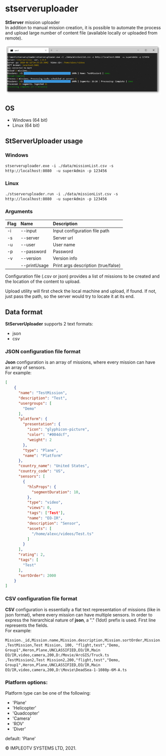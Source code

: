 # stserveruploader
**StServer** mission uploader  
In addition to manual mission creation, it is possible to automate the process and upload large number of content file (available locally or uploaded from remote).


![StServerUploader](./doc/stserveruloader.png)

## OS
- Windows (64 bit)
- Linux (64 bit)


## StServerUploader usage

### Windows

```
stserveruploader.exe -i ./data/missionList.csv -s http://localhost:8080  -u superAdmin -p 123456
```

### Linux

```
./stserveruploader.run -i ./data/missionList.csv -s http://localhost:8080  -u superAdmin -p 123456
```


### Arguments

| Flag     |      Name           | Description 								                   |
|:---------|:--------------------|:-----------------------------------------------------|
| -i       |  --input            | Input configuration file path                        |
| -s       |  --server           | Server url                                           |
| -u       |  --user             | User name                                            |
| -p       |  --password         | Password                                             |
| -v       |  --version          | Version info                                         |
|          |  --printUsage       | Print args description (true/false)                  |


Configuration file (.csv or json) provides a list of missions to be created and the location of the content to upload.

Upload utility will first check the local machine and upload, if found. If not, just pass the path, so the server would try to locate it at its end.

## Data format
**StServerUploader** supports 2 text formats:
- json
- csv

### JSON configuration file format
**Json** configuration is an array of missions, where every mission can have an array of sensors.  
For example:
```json
[
    {
      "name": "TestMission",
      "description": "Test",        
      "usergroups": [
        "Demo"
      ],
      "platform": {
        "presentation": {
          "icon": "glyphicon-picture",
          "color": "#004dcf",
          "weight": 2
        },
        "type": "Plane",
        "name": "Platform"
      },
      "country_name": "United States",
      "country_code": "US",
      "sensors": [
        {
          "hlsProps": {
            "segmentDuration": 10,   
          },
          "type": "video",
          "views": 0,
          "tags": ['Test'],
          "name": "EO-IR",
          "description": "Sensor",      
          "assets": [
            "/home/alexc/videos/Test.ts"
          ]
        }
      ],
      "rating": 2,
      "tags": [
        "Test"
      ],
      "sortOrder": 2000
    }
]
 ```

### CSV configuration file format
**CSV** configuration is essentially a flat text representation of missions (like in json format), where every mission can have multiple sensors. In order to express the hierarchical nature of **json**, a "." (1dot) prefix is used. First line represents the fields.  
For example:

```csv
Mission._id,Mission.name,Mission.description,Mission.sortOrder,Mission.tags,Mission.usergroups,Mission.platform.name,Mission.platform.type,Mission.securityClassification,Mission.sensors.0.name,Mission.sensors.0.description,Mission.sensors.0.type,Mission.sensors.0.tags,Mission.sensors.0.sampling,Mission.sensors.0.assets
,TestMission,Test Mission, 100, "flight,test","Demo, Group1",Heron,Plane,UNCLASSIFIED,EO/IR,Main EO/IR,video,camera,200,D:/Movie/ArcGIS/Truck.ts
,TestMission2,Test Mission2,200,"flight,test","Demo, Group1",Heron,Plane,UNCLASSIFIED,EO/IR,Main EO/IR,video,camera,200,D:\Movie\DeadSea-1-1080p-6M-A.ts
```

### Platform options:

Platform type can be one of the following:
- 'Plane'
- 'Helicopter'
- 'Quadcopter'
- 'Camera'
- 'ROV'
- 'Diver'

 default: 'Plane'




© IMPLEOTV SYSTEMS LTD, 2021.